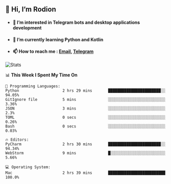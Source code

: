 ## 👋 Hi, I’m Rodion
- #### 👀 I’m interested in Telegram bots and desktop applications development
- #### 🌱 I’m currently learning Python and Kotlin
- #### 📫 How to reach me : [Email](mailto:me@lavn.ml), [Telegram](https://t.me/fast_geek)

![Stats](https://github-readme-stats.vercel.app/api?username=rodion-gudz&show_icons=true&theme=github_dark&hide_border=true&hide=issues&count_private=true&layout=compact)


<!--START_SECTION:waka-->
📊 **This Week I Spent My Time On** 

```text
💬 Programming Languages: 
Python                   2 hrs 29 mins       ███████████████████████░░   94.05% 
GitIgnore file           5 mins              ░░░░░░░░░░░░░░░░░░░░░░░░░   3.36% 
JSON                     3 mins              ░░░░░░░░░░░░░░░░░░░░░░░░░   2.3% 
TOML                     0 secs              ░░░░░░░░░░░░░░░░░░░░░░░░░   0.26% 
Bash                     0 secs              ░░░░░░░░░░░░░░░░░░░░░░░░░   0.03%

🔥 Editors: 
PyCharm                  2 hrs 30 mins       ███████████████████████░░   94.34% 
WebStorm                 9 mins              █░░░░░░░░░░░░░░░░░░░░░░░░   5.66%

💻 Operating System: 
Mac                      2 hrs 39 mins       █████████████████████████   100.0%

```


<!--END_SECTION:waka-->
